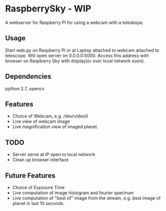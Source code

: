 # RaspberrySky - WIP
A webserver for Raspberry Pi for using a webcam with a teleskope.


## Usage
Start web.py on Raspberry Pi or at Laptop attached to webcam attached to telescope. Will open server on 0.0.0.0:5000.
Access this address with browser on Raspberry Sky with display(or over local network soon).

## Dependencies
python 2.7, opencv

## Features
* Choice of Webcam, e.g. /dev/video0
* Live view of webcam image
* Live magnification view of imaged planet.

## TODO
* Server serve at IP open to local network
* Clean up browser interface

## Future Features
* Choice of Exposure Time
* Live computation of image histogram and fourier spectrum
* Live computation of "best of" image from the stream, e.g. best image of planet in last 10 seconds.
